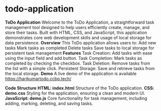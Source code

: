 # todo-application
**ToDo Application**
Welcome to the ToDo Application, a straightforward task management tool designed to help users efficiently create, manage, and store their tasks. Built with HTML, CSS, and JavaScript, this application demonstrates core web development skills and usage of local storage for data persistence.
**Overview**
This ToDo application allows users to:
    Add new tasks
    Mark tasks as completed
    Delete tasks
    Save tasks to local storage for persistent task management
**Features**
  Task Creation: Add tasks with ease using the input field and add button.
  Task Completion: Mark tasks as completed by checking the checkbox.
  Task Deletion: Remove tasks from the list with a simple click.
  Persistent Storage: Save and retrieve tasks from the local storage.
**Demo**
A live demo of the application is available https://harikumartodo.ccbp.tech/

**Code Structure**
  **HTML: index.html**
      Structure of the ToDo application.
  **CSS: demo.css**
      Styling for the application, ensuring a clean and modern UI.
  **JavaScript: demo.js**
      Core functionality for task management, including adding, marking, deleting, and saving tasks.

